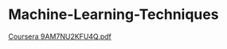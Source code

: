 # Machine-Learning-Techniques

[Coursera 9AM7NU2KFU4Q.pdf](https://github.com/user-attachments/files/17318007/Coursera.9AM7NU2KFU4Q.pdf)
